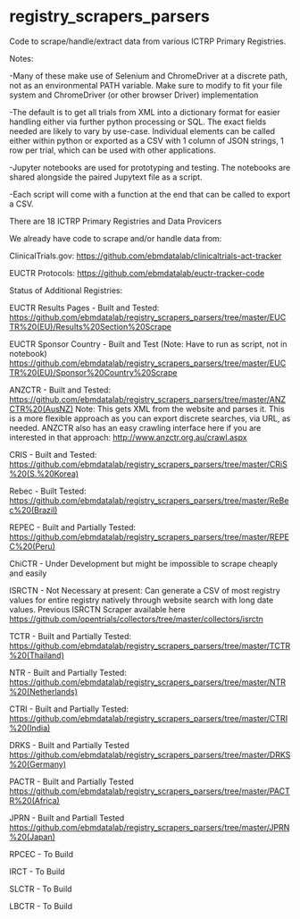 # registry_scrapers_parsers
Code to scrape/handle/extract data from various ICTRP Primary Registries.

Notes:

-Many of these make use of Selenium and ChromeDriver at a discrete path, not as an environmental PATH variable. Make sure to modify to fit your file system and ChromeDriver (or other browser Driver) implementation

-The default is to get all trials from XML into a dictionary format for easier handling either via further python processing or SQL. The exact fields needed are likely to vary by use-case. Individual elements can be called either within python or exported as a CSV with 1 column of JSON strings, 1 row per trial, which can be used with other applications.

-Jupyter notebooks are used for prototyping and testing. The notebooks are shared alongside the paired Jupytext file as a script. 

-Each script will come with a function at the end that can be called to export a CSV.

There are 18 ICTRP Primary Registries and Data Provicers

We already have code to scrape and/or handle data from:

ClinicalTrials.gov:
https://github.com/ebmdatalab/clinicaltrials-act-tracker

EUCTR Protocols:
https://github.com/ebmdatalab/euctr-tracker-code

Status of Additional Registries:

EUCTR Results Pages - Built and Tested:
https://github.com/ebmdatalab/registry_scrapers_parsers/tree/master/EUCTR%20(EU)/Results%20Section%20Scrape

EUCTR Sponsor Country - Built and Test (Note: Have to run as script, not in notebook)
https://github.com/ebmdatalab/registry_scrapers_parsers/tree/master/EUCTR%20(EU)/Sponsor%20Country%20Scrape

ANZCTR - Built and Tested:
https://github.com/ebmdatalab/registry_scrapers_parsers/tree/master/ANZCTR%20(AusNZ)
Note: This gets XML from the website and parses it. This is a more flexible approach as you can export discrete searches, via URL, as needed. ANZCTR also has an easy crawling interface here if you are interested in that approach: http://www.anzctr.org.au/crawl.aspx

CRIS - Built and Tested:
https://github.com/ebmdatalab/registry_scrapers_parsers/tree/master/CRiS%20(S.%20Korea)

Rebec - Built Tested:
https://github.com/ebmdatalab/registry_scrapers_parsers/tree/master/ReBec%20(Brazil)

REPEC - Built and Partially Tested:
https://github.com/ebmdatalab/registry_scrapers_parsers/tree/master/REPEC%20(Peru)

ChiCTR - Under Development but might be impossible to scrape cheaply and easily

ISRCTN - Not Necessary at present:
Can generate a CSV of most registry values for entire registry natively through website search with long date values.
Previous ISRCTN Scraper available here
https://github.com/opentrials/collectors/tree/master/collectors/isrctn

TCTR - Built and Partially Tested:
https://github.com/ebmdatalab/registry_scrapers_parsers/tree/master/TCTR%20(Thailand)

NTR - Built and Partially Tested:
https://github.com/ebmdatalab/registry_scrapers_parsers/tree/master/NTR%20(Netherlands)

CTRI - Built and Partially Tested:
https://github.com/ebmdatalab/registry_scrapers_parsers/tree/master/CTRI%20(India)

DRKS - Built and Partially Tested
https://github.com/ebmdatalab/registry_scrapers_parsers/tree/master/DRKS%20(Germany)

PACTR - Built and Partially Tested
https://github.com/ebmdatalab/registry_scrapers_parsers/tree/master/PACTR%20(Africa)

JPRN - Built and Partiall Tested
https://github.com/ebmdatalab/registry_scrapers_parsers/tree/master/JPRN%20(Japan)

RPCEC - To Build

IRCT - To Build

SLCTR - To Build

LBCTR - To Build




